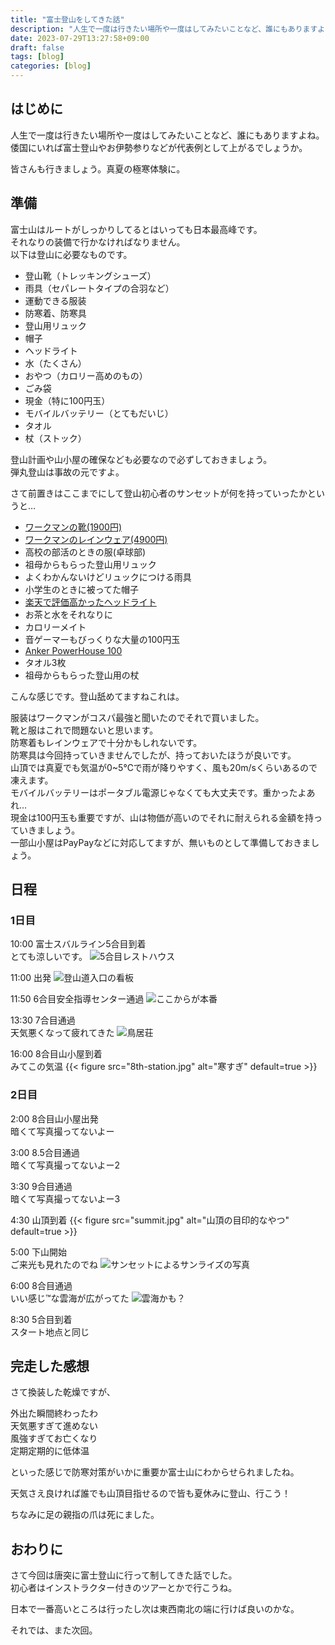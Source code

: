 ```yaml
---
title: "富士登山をしてきた話"
description: "人生で一度は行きたい場所や一度はしてみたいことなど、誰にもありますよね。倭国にいれば富士登山やお伊勢参りなどが代表例として上がるでしょうか。"
date: 2023-07-29T13:27:58+09:00
draft: false
tags: [blog]
categories: [blog]
---
```


## はじめに

人生で一度は行きたい場所や一度はしてみたいことなど、誰にもありますよね。  
倭国にいれば富士登山やお伊勢参りなどが代表例として上がるでしょうか。

皆さんも行きましょう。真夏の極寒体験に。

## 準備

富士山はルートがしっかりしてるとはいっても日本最高峰です。  
それなりの装備で行かなければなりません。  
以下は登山に必要なものです。

- 登山靴（トレッキングシューズ）
- 雨具（セパレートタイプの合羽など）
- 運動できる服装
- 防寒着、防寒具
- 登山用リュック
- 帽子
- ヘッドライト
- 水（たくさん）
- おやつ（カロリー高めのもの）
- ごみ袋
- 現金（特に100円玉）
- モバイルバッテリー（とてもだいじ）
- タオル
- 杖（ストック）

登山計画や山小屋の確保なども必要なので必ずしておきましょう。  
弾丸登山は事故の元ですよ。

さて前置きはここまでにして登山初心者のサンセットが何を持っていったかというと…

- [ワークマンの靴(1900円)](https://workman.jp/shop/g/g2300053567054/)
- [ワークマンのレインウェア(4900円)](https://workman.jp/shop/g/g2300068516023/)
- 高校の部活のときの服(卓球部)
- 祖母からもらった登山用リュック
- よくわかんないけどリュックにつける雨具
- 小学生のときに被ってた帽子
- [楽天で評価高かったヘッドライト](https://item.rakuten.co.jp/k-power/sq04_c/)
- お茶と水をそれなりに
- カロリーメイト
- 音ゲーマーもびっくりな大量の100円玉
- [Anker PowerHouse 100](https://www.ankerjapan.com/products/a1710)
- タオル3枚
- 祖母からもらった登山用の杖

こんな感じです。登山舐めてますねこれは。

服装はワークマンがコスパ最強と聞いたのでそれで買いました。  
靴と服はこれで問題ないと思います。  
防寒着もレインウェアで十分かもしれないです。  
防寒具は今回持っていきませんでしたが、持っておいたほうが良いです。  
山頂では真夏でも気温が0~5℃で雨が降りやすく、風も20m/sくらいあるので凍えます。  
モバイルバッテリーはポータブル電源じゃなくても大丈夫です。重かったよあれ…  
現金は100円玉も重要ですが、山は物価が高いのでそれに耐えられる金額を持っていきましょう。  
一部山小屋はPayPayなどに対応してますが、無いものとして準備しておきましょう。

## 日程

### 1日目

10:00 富士スバルライン5合目到着  
とても涼しいです。
![5合目レストハウス](5th-station.jpg)

11:00 出発
![登山道入口の看板](5th-station2.jpg)

11:50 6合目安全指導センター通過
![ここからが本番](6th-station.jpg)

13:30 7合目通過  
天気悪くなって疲れてきた
![鳥居荘](7th-station.jpg)

16:00 8合目山小屋到着  
みてこの気温
{{< figure
    src="8th-station.jpg"
    alt="寒すぎ"
    default=true
    >}}

### 2日目

2:00 8合目山小屋出発  
暗くて写真撮ってないよー

3:00 8.5合目通過  
暗くて写真撮ってないよー2

3:30 9合目通過  
暗くて写真撮ってないよー3

4:30 山頂到着
{{< figure
    src="summit.jpg"
    alt="山頂の目印的なやつ"
    default=true
    >}}

5:00 下山開始  
ご来光も見れたのでね
![サンセットによるサンライズの写真](sunrise.jpg)

6:00 8合目通過  
いい感じ™な雲海が広がってた
![雲海かも？](8th-station2.jpg)

8:30 5合目到着  
スタート地点と同じ

## 完走した感想

さて換装した乾燥ですが、

外出た瞬間終わったわ  
天気悪すぎて進めない  
風強すぎてお亡くなり  
定期定期的に低体温

といった感じで防寒対策がいかに重要か富士山にわからせられましたね。

天気さえ良ければ誰でも山頂目指せるので皆も夏休みに登山、行こう！

ちなみに足の親指の爪は死にました。

## おわりに

さて今回は唐突に富士登山に行って制してきた話でした。  
初心者はインストラクター付きのツアーとかで行こうね。

日本で一番高いところは行ったし次は東西南北の端に行けば良いのかな。

それでは、また次回。
